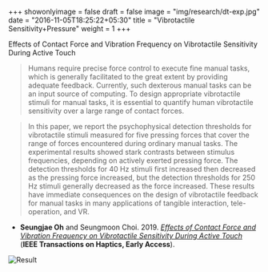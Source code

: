 +++
showonlyimage = false
draft = false
image = "img/research/dt-exp.jpg"
date = "2016-11-05T18:25:22+05:30"
title = "Vibrotactile Sensitivity+Pressure"
weight = 1
+++

Effects of Contact Force and Vibration Frequency on Vibrotactile Sensitivity During Active Touch
<!--more-->

>Humans require precise force control to execute fine manual tasks, which is generally facilitated to the great extent by providing adequate feedback. Currently, such dexterous manual tasks can be an input source of computing. To design appropriate vibrotactile stimuli for manual tasks, it is essential to quantify human vibrotactile sensitivity over a large range of contact forces. 

>In this paper, we report the psychophysical detection thresholds for vibrotactile stimuli measured for five pressing forces that cover the range of forces encountered during ordinary manual tasks. The experimental results showed stark contrasts between stimulus frequencies, depending on actively exerted pressing force. The detection thresholds for 40 Hz stimuli first increased then decreased as the pressing force increased, but the detection thresholds for 250 Hz stimuli generally decreased as the force increased. These results have immediate consequences on the design of vibrotactile feedback for manual tasks in many applications of tangible interaction, tele-operation, and VR.

* **Seungjae Oh** and Seungmoon Choi. 2019. *[Effects of Contact Force and Vibration Frequency on Vibrotactile Sensitivity During Active Touch](http://doi.org/10.1109/TOH.2019.2929521)* (**IEEE Transactions on Haptics, Early Access**). 

<!-- ![Experiment][1] -->
![Result][2]


<!-- [1]: /img/research/dt-exp.jpg -->
[2]: /img/research/dt-res.png
